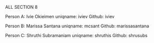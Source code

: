 ALL SECTION 8

Person A: Ivie Okieimen
uniqname: iviev
Github: iviev

Person B: Marissa Santana
uniqname: mcsant
Github: marissasantana

Person C: Shruthi Subramaniam
uniqname: shruthis
Github: shrusubs